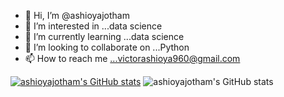 - 👋 Hi, I’m @ashioyajotham
- 👀 I’m interested in ...data science
- 🌱 I’m currently learning ...data science
- 💞️ I’m looking to collaborate on ...Python
- 📫 How to reach me ...victorashioya960@gmail.com

<!---
ashioyajotham/ashioyajotham is a ✨ special ✨ repository because its `README.md` (this file) appears on your GitHub profile.
You can click the Preview link to take a look at your changes.
--->
[![ashioyajotham's GitHub stats](https://github-readme-stats.vercel.app/api?username=ashioyajotham)](https://github.com/anuraghazra/github-readme-stats)
![ashioyajotham's GitHub stats](https://github-readme-stats.vercel.app/api?username=ashioyajotham&count_private=true)

